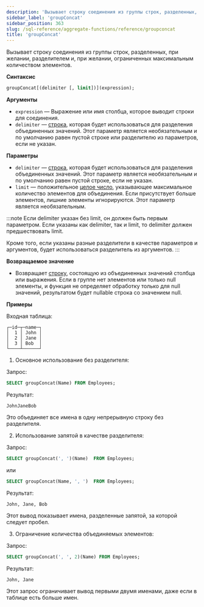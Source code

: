 ```yaml
---
description: 'Вызывает строку соединения из группы строк, разделенных, при желании, разделителем и, при желании, ограниченных максимальным количеством элементов.'
sidebar_label: 'groupConcat'
sidebar_position: 363
slug: /sql-reference/aggregate-functions/reference/groupconcat
title: 'groupConcat'
---
```


Вызывает строку соединения из группы строк, разделенных, при желании, разделителем и, при желании, ограниченных максимальным количеством элементов.

**Синтаксис**

```sql
groupConcat[(delimiter [, limit])](expression);
```

**Аргументы**

- `expression` — Выражение или имя столбца, которое выводит строки для соединения.
- `delimiter` — [строка](../../../sql-reference/data-types/string.md), которая будет использоваться для разделения объединенных значений. Этот параметр является необязательным и по умолчанию равен пустой строке или разделителю из параметров, если не указан.

**Параметры**

- `delimiter` — [строка](../../../sql-reference/data-types/string.md), которая будет использоваться для разделения объединенных значений. Этот параметр является необязательным и по умолчанию равен пустой строке, если не указан.
- `limit` — положительное [целое число](../../../sql-reference/data-types/int-uint.md), указывающее максимальное количество элементов для объединения. Если присутствует больше элементов, лишние элементы игнорируются. Этот параметр является необязательным.

:::note
Если delimiter указан без limit, он должен быть первым параметром. Если указаны как delimiter, так и limit, то delimiter должен предшествовать limit.

Кроме того, если указаны разные разделители в качестве параметров и аргументов, будет использоваться разделитель из аргументов.
:::

**Возвращаемое значение**

- Возвращает [строку](../../../sql-reference/data-types/string.md), состоящую из объединенных значений столбца или выражения. Если в группе нет элементов или только null элементы, и функция не определяет обработку только для null значений, результатом будет nullable строка со значением null.

**Примеры**

Входная таблица:

```text
┌─id─┬─name─┐
│  1 │ John │
│  2 │ Jane │
│  3 │ Bob  │
└────┴──────┘
```

1. Основное использование без разделителя:

Запрос:

```sql
SELECT groupConcat(Name) FROM Employees;
```

Результат:

```text
JohnJaneBob
```

Это объединяет все имена в одну непрерывную строку без разделителя.


2. Использование запятой в качестве разделителя:

Запрос:

```sql
SELECT groupConcat(', ')(Name)  FROM Employees;
```

или

```sql
SELECT groupConcat(Name, ', ')  FROM Employees;
```

Результат:

```text
John, Jane, Bob
```

Этот вывод показывает имена, разделенные запятой, за которой следует пробел.


3. Ограничение количества объединяемых элементов:

Запрос:

```sql
SELECT groupConcat(', ', 2)(Name) FROM Employees;
```

Результат:

```text
John, Jane
```

Этот запрос ограничивает вывод первыми двумя именами, даже если в таблице есть больше имен.
